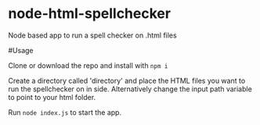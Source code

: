 # node-html-spellchecker
Node based app to run a spell checker on .html files

#Usage

Clone or download the repo and install with `npm i`

Create a directory called 'directory' and place the HTML files you want to run the spellchecker on in side. Alternatively change the input path variable to point to your html folder.

Run `node index.js` to start the app. 
